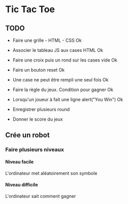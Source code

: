 # Tic Tac Toe

## TODO

- Faire une grille - HTML - CSS
  Ok
- Associer le tableau JS aux cases HTML
  Ok
- Faire une croix puis un rond sur les cases vide
  Ok
- Faire un bouton reset
  Ok

- Une case ne peut être rempli une seul fois
  Ok
- Faire la règle du jeux. Condition pour gagner
Ok
- Lorsqu'un joueur à fait une ligne alert("You Win")
Ok
- Enregistrer plusieurs round
- Donner le score du jeux

## Crée un robot

### Faire plusieurs niveaux

#### Niveau facile

L'ordinateur met aléatoirement son symbole

#### Niveau difficile

L'ordinateur sait comment gagner
